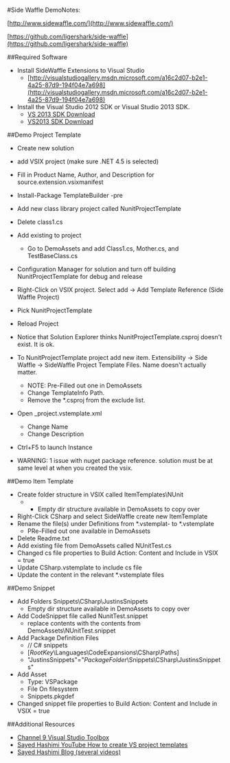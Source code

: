 #Side Waffle DemoNotes:

[http://www.sidewaffle.com/](http://www.sidewaffle.com/)

[https://github.com/ligershark/side-waffle](https://github.com/ligershark/side-waffle)

##Required Software

* Install SideWaffle Extensions to Visual Studio
	* [http://visualstudiogallery.msdn.microsoft.com/a16c2d07-b2e1-4a25-87d9-194f04e7a698](http://visualstudiogallery.msdn.microsoft.com/a16c2d07-b2e1-4a25-87d9-194f04e7a698)
* Install the Visual Studio 2012 SDK or Visual Studio 2013 SDK.
	* [VS 2013 SDK Download](http://www.microsoft.com/en-us/download/details.aspx?id=30668)	
	* [VS2013 SDK Download](http://www.microsoft.com/en-us/download/details.aspx?id=40758)

##Demo Project Template

* Create new solution
* add VSIX project (make sure .NET 4.5 is selected)
* Fill in Product Name, Author, and Description for source.extension.vsixmanifest
* Install-Package TemplateBuilder -pre
* Add new class library project called NunitProjectTemplate
* Delete class1.cs
* Add existing to project 
	* Go to DemoAssets and add Class1.cs, Mother.cs, and TestBaseClass.cs
* Configuration Manager for solution and turn off building NunitProjectTemplate for debug and release
* Right-Click on VSIX project.  Select add -> Add Template Reference (Side Waffle Project) 
* Pick NunitProjectTemplate
* Reload Project
* Notice that Solution Explorer thinks NunitProjectTemplate.csproj doesn't exist.  It is ok.
* To NunitProjectTemplate project add new item.  Extensibility -> Side Waffle -> SideWaffle Project Template Files.  Name doesn't actually matter.
	* NOTE: Pre-Filled out one in DemoAssets
	* Change TemplateInfo Path. <TemplateInfo Path="CSharp\JustinTest"/>
	* Remove the *.csproj from the exclude list.
* Open _project.vstemplate.xml
	* Change Name
	* Change Description
* Ctrl+F5 to launch Instance

* WARNING: 1 issue with nuget package reference.  solution must be at same level at when you created the vsix.

##Demo Item Template

* Create folder structure in VSIX called ItemTemplates\NUnit 
	* * Empty dir structure available in DemoAssets to copy over
* Right-Click CSharp and select SideWaffle create new ItemTemplate
* Rename the file(s) under Definitions from *.vstemplat- to *.vstemplate
	* PRe-Filled out one available in DemoAssets
* Delete Readme.txt
* Add existing file from DemoAssets called NUnitTest.cs
* Changed cs file properties to Build Action: Content and Include in VSIX = true
* Update CSharp.vstemplate to include cs file
* Update the content in the relevant *.vstemplate files

##Demo Snippet

* Add Folders Snippets\CSharp\JustinsSnippets
	* Empty dir structure available in DemoAssets to copy over
* Add CodeSnippet file called NunitTest.snippet
	* replace contents with the contents from DemoAssets\NUnitTest.snippet
* Add Package Definition Files
	* // C# snippets
	* [$RootKey$\Languages\CodeExpansions\CSharp\Paths]
	* "JustinsSnippets"="$PackageFolder$\Snippets\CSharp\JustinsSnippets"
* Add Asset 
	* Type: VSPackage
	* File On filesystem
	* Snippets.pkgdef
* Changed snippet file properties to Build Action: Content and Include in VSIX = true



##Additional Resources
* [Channel 9 Visual Studio Toolbox](http://channel9.msdn.com/Shows/Visual-Studio-Toolbox/SideWaffle) 
* [Sayed Hashimi YouTube How to create VS project templates](http://www.youtube.com/watch?v=z33jOo75CH4)
* [Sayed Hashimi Blog (several videos)](http://sedodream.com/2013/10/11/SideWaffleHowToCreateYourOwnVSTemplatePack.aspx)
